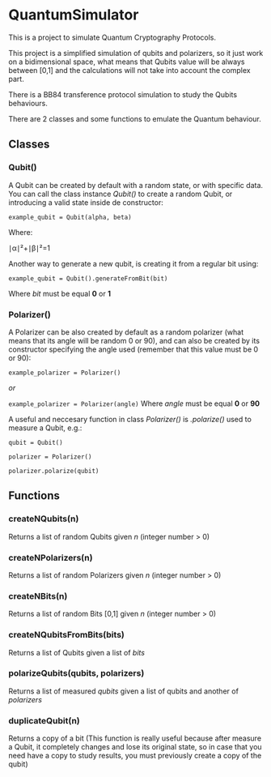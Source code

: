 #  QuantumSimulator

This is a project to simulate Quantum Cryptography Protocols.

This project is a simplified simulation of qubits and polarizers, so it just work on a bidimensional space, what means that Qubits value will be always between [0,1] and the calculations will not take into account the complex part.

There is a BB84 transference protocol simulation to study the Qubits behaviours.

There are 2 classes and some functions to emulate the Quantum behaviour.

## Classes
### Qubit()
A Qubit can be created by default with a random state, or with specific data.
You can call the class instance *Qubit()* to create a random Qubit, or introducing a valid state inside de constructor:

`example_qubit = Qubit(alpha, beta)`

Where:

∣α∣²+∣β∣²=1

Another way to generate a new qubit, is creating it from a regular bit using:

`example_qubit = Qubit().generateFromBit(bit)`

Where *bit* must be equal **0** or **1**

### Polarizer()
A Polarizer can be also created by default as a random polarizer (what means that its angle will be random 0 or 90), and can also be created by its constructor specifying the angle used (remember that this value must be 0 or 90):


`example_polarizer = Polarizer()`

*or*

`example_polarizer = Polarizer(angle)`
Where *angle* must be equal **0** or **90**


A useful and neccesary function in class *Polarizer()* is *.polarize()* used to measure a Qubit, e.g.:

`qubit = Qubit()`

`polarizer = Polarizer()`

`polarizer.polarize(qubit)`

## Functions
### createNQubits(n)
Returns a list of random Qubits given *n* (integer number > 0)
### createNPolarizers(n)
Returns a list of random Polarizers given *n* (integer number > 0)
### createNBits(n)
Returns a list of random Bits [0,1] given *n* (integer number > 0)
### createNQubitsFromBits(bits)
Returns a list of Qubits given a list of *bits*
### polarizeQubits(qubits,  polarizers)
Returns a list of measured *qubits* given a list of qubits and another of *polarizers*
### duplicateQubit(n)
Returns a copy of a bit (This function is really useful because after measure a Qubit, it completely changes and lose its original state, so in case that you need have a copy to study results, you must previously create a copy of the qubit)
